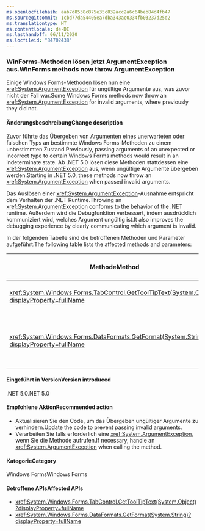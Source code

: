 ```yaml
---
ms.openlocfilehash: aab7d8538c875e35c832acc2a6c64beb84d4fb47
ms.sourcegitcommit: 1cbd77da54405ea7dba343ac0334fb03237d25d2
ms.translationtype: HT
ms.contentlocale: de-DE
ms.lasthandoff: 06/11/2020
ms.locfileid: "84702438"
---
```

### <a name="winforms-methods-now-throw-argumentexception"></a><span data-ttu-id="6b322-101">WinForms-Methoden lösen jetzt ArgumentException aus.</span><span class="sxs-lookup"><span data-stu-id="6b322-101">WinForms methods now throw ArgumentException</span></span>

<span data-ttu-id="6b322-102">Einige Windows Forms-Methoden lösen nun eine <xref:System.ArgumentException> für ungültige Argumente aus, was zuvor nicht der Fall war.</span><span class="sxs-lookup"><span data-stu-id="6b322-102">Some Windows Forms methods now throw an <xref:System.ArgumentException> for invalid arguments, where previously they did not.</span></span>

#### <a name="change-description"></a><span data-ttu-id="6b322-103">Änderungsbeschreibung</span><span class="sxs-lookup"><span data-stu-id="6b322-103">Change description</span></span>

<span data-ttu-id="6b322-104">Zuvor führte das Übergeben von Argumenten eines unerwarteten oder falschen Typs an bestimmte Windows Forms-Methoden zu einem unbestimmten Zustand.</span><span class="sxs-lookup"><span data-stu-id="6b322-104">Previously, passing arguments of an unexpected or incorrect type to certain Windows Forms methods would result in an indeterminate state.</span></span> <span data-ttu-id="6b322-105">Ab .NET 5.0 lösen diese Methoden stattdessen eine <xref:System.ArgumentException> aus, wenn ungültige Argumente übergeben werden.</span><span class="sxs-lookup"><span data-stu-id="6b322-105">Starting in .NET 5.0, these methods now throw an <xref:System.ArgumentException> when passed invalid arguments.</span></span>

<span data-ttu-id="6b322-106">Das Auslösen einer <xref:System.ArgumentException>-Ausnahme entspricht dem Verhalten der .NET Runtime.</span><span class="sxs-lookup"><span data-stu-id="6b322-106">Throwing an <xref:System.ArgumentException> conforms to the behavior of the .NET runtime.</span></span> <span data-ttu-id="6b322-107">Außerdem wird die Debugfunktion verbessert, indem ausdrücklich kommuniziert wird, welches Argument ungültig ist.</span><span class="sxs-lookup"><span data-stu-id="6b322-107">It also improves the debugging experience by clearly communicating which argument is invalid.</span></span>

<span data-ttu-id="6b322-108">In der folgenden Tabelle sind die betroffenen Methoden und Parameter aufgeführt:</span><span class="sxs-lookup"><span data-stu-id="6b322-108">The following table lists the affected methods and parameters:</span></span>

| <span data-ttu-id="6b322-109">Methode</span><span class="sxs-lookup"><span data-stu-id="6b322-109">Method</span></span> | <span data-ttu-id="6b322-110">Parametername</span><span class="sxs-lookup"><span data-stu-id="6b322-110">Parameter name</span></span> | <span data-ttu-id="6b322-111">Bedingung</span><span class="sxs-lookup"><span data-stu-id="6b322-111">Condition</span></span> | <span data-ttu-id="6b322-112">Hinzugefügte Version</span><span class="sxs-lookup"><span data-stu-id="6b322-112">Version added</span></span> |
|-|-|-|-|
| <xref:System.Windows.Forms.TabControl.GetToolTipText(System.Object)?displayProperty=fullName> | `item` | <span data-ttu-id="6b322-113">Das Argument ist nicht vom Typ <xref:System.Windows.Forms.TabPage>.</span><span class="sxs-lookup"><span data-stu-id="6b322-113">Argument is not of type <xref:System.Windows.Forms.TabPage>.</span></span> | <span data-ttu-id="6b322-114">5.0 Preview 1</span><span class="sxs-lookup"><span data-stu-id="6b322-114">5.0 Preview 1</span></span> |
| <xref:System.Windows.Forms.DataFormats.GetFormat(System.String)?displayProperty=fullName> | `format` | <span data-ttu-id="6b322-115">Das Argument ist `null`, <xref:System.String.Empty?displayProperty=nameWithType> oder Leerraum.</span><span class="sxs-lookup"><span data-stu-id="6b322-115">Argument is `null`, <xref:System.String.Empty?displayProperty=nameWithType>, or white space.</span></span> | <span data-ttu-id="6b322-116">5.0 Vorschau 5</span><span class="sxs-lookup"><span data-stu-id="6b322-116">5.0 Preview 5</span></span> |

#### <a name="version-introduced"></a><span data-ttu-id="6b322-117">Eingeführt in Version</span><span class="sxs-lookup"><span data-stu-id="6b322-117">Version introduced</span></span>

<span data-ttu-id="6b322-118">.NET 5.0</span><span class="sxs-lookup"><span data-stu-id="6b322-118">.NET 5.0</span></span>

#### <a name="recommended-action"></a><span data-ttu-id="6b322-119">Empfohlene Aktion</span><span class="sxs-lookup"><span data-stu-id="6b322-119">Recommended action</span></span>

- <span data-ttu-id="6b322-120">Aktualisieren Sie den Code, um das Übergeben ungültiger Argumente zu verhindern.</span><span class="sxs-lookup"><span data-stu-id="6b322-120">Update the code to prevent passing invalid arguments.</span></span>
- <span data-ttu-id="6b322-121">Verarbeiten Sie falls erforderlich eine <xref:System.ArgumentException>, wenn Sie die Methode aufrufen.</span><span class="sxs-lookup"><span data-stu-id="6b322-121">If necessary, handle an <xref:System.ArgumentException> when calling the method.</span></span>

#### <a name="category"></a><span data-ttu-id="6b322-122">Kategorie</span><span class="sxs-lookup"><span data-stu-id="6b322-122">Category</span></span>

<span data-ttu-id="6b322-123">Windows Forms</span><span class="sxs-lookup"><span data-stu-id="6b322-123">Windows Forms</span></span>

#### <a name="affected-apis"></a><span data-ttu-id="6b322-124">Betroffene APIs</span><span class="sxs-lookup"><span data-stu-id="6b322-124">Affected APIs</span></span>

- <xref:System.Windows.Forms.TabControl.GetToolTipText(System.Object)?displayProperty=fullName>
- <xref:System.Windows.Forms.DataFormats.GetFormat(System.String)?displayProperty=fullName>

<!-- 

#### Affected APIs

- `M:System.Windows.Forms.TabControl.GetToolTipText(System.Object)`
- `M:System.Windows.Forms.DataFormats.GetFormat(System.String)`

-->
